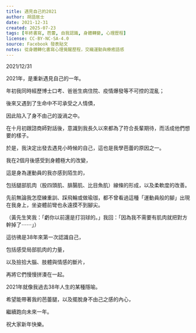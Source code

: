 ```yaml
---
title: 遇見自己的2021
author: 胡語居士
date: 2021-12-31
created: 2025-07-23
tags: [年終書寫, 芭蕾, 自我認識, 身體轉變, 心理歷程]
license: CC-BY-NC-SA-4.0
source: Facebook 發表貼文
notes: 從身體轉化書寫心理覺醒歷程，交織運動與療癒語感
---
```


2021/12/31

2021年，是重新遇見自己的一年。

年初我同時經歷博士口考、爸爸生病住院、疫情爆發等不可控的混亂；

後來又遇到了生命中不可承受之人情債，

因此陷入了身不由己的漩渦之中。

在十月初跟諮商師對話後，意識到我長久以來都為了符合長輩期待，而活成他們想要的樣子。

於是，我決定出發去遇見小時候的自己，這也是我學芭蕾的原因之一。

我在2個月後感受到身體極大的改變，

這是身為運動員的我亦感到陌生的，

包括腿部肌肉（股四頭肌、腓腸肌、比目魚肌）線條的形成，以及柔軟度的改善。

先前無論我怎麼練重訓、踩飛輪或做瑜珈，都不曾看過這種「運動員般的腳」出現在我身上，坐姿體前彎也永遠摸不到腳尖。

（黃先生笑我：「虧你以前還是打羽球的。」我回：「因為我不需要有肌肉就把對方幹掉了⋯⋯」）

這彷彿是38年來第一次認識自己，

包括感受局部肌肉的力量，

以及撿拾大腦、肢體與情感的斷片，

再將它們慢慢拼湊在一起。

2021年就像我過去38年人生的某種隱喻。

希望能帶著我的芭蕾腿，以及擺脫身不由己之感的內心，

繼續跑向未來一年。

祝大家新年快樂。

